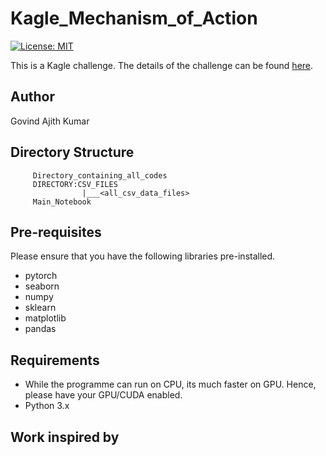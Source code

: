 # Kagle_Mechanism_of_Action

[![License: MIT](https://img.shields.io/badge/License-MIT-yellow.svg)](https://opensource.org/licenses/MIT)

This is a Kagle challenge. The details of the challenge can be found [here](https://www.kaggle.com/c/lish-moa/overview).

## Author

Govind Ajith Kumar 

## Directory Structure

		 Directory_containing_all_codes
		 DIRECTORY:CSV_FILES
				    |___<all_csv_data_files>
		 Main_Notebook

## Pre-requisites

Please ensure that you have the following libraries pre-installed.

 - pytorch
 - seaborn
 - numpy
 - sklearn
 - matplotlib
 - pandas

## Requirements

 - While the programme can run on CPU, its much faster on GPU. Hence, please have your GPU/CUDA enabled.
 - Python 3.x

## Work inspired by


